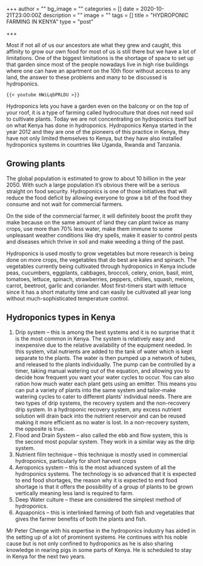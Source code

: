 +++
author = ""
bg_image = ""
categories = []
date = 2020-10-21T23:00:00Z
description = ""
image = ""
tags = []
title = "HYDROPONIC FARMING IN KENYA"
type = "post"

+++

Most if not all of us our ancestors ate what they grew and caught, this affinity to grow our own food for most of us is still there but we have a lot of limitations. One of the biggest limitations is the shortage of space to set up that garden since most of the people nowadays live in high rise buildings where one can have an apartment on the 10th floor without access to any land, the answer to these problems and many to be discussed is hydroponics.

    {{< youtube HWiLqbPRLDU >}}

Hydroponics lets you have a garden even on the balcony or on the top of your roof, it is a type of farming called hydroculture that does not need soil to cultivate plants. Today we are not concentrating on hydroponics itself but on what Kenya has done in hydroponics. Hydroponics Kenya started in the year 2012 and they are one of the pioneers of this practice in Kenya, they have not only limited themselves to Kenya, but they have also installed hydroponics systems in countries like Uganda, Rwanda and Tanzania.

## **Growing plants**

The global population is estimated to grow to about 10 billion in the year 2050. With such a large population it’s obvious there will be a serious straight on food security. Hydroponics is one of those initiatives that will reduce the food deficit by allowing everyone to grow a bit of the food they consume and not wait for commercial farmers.

On the side of the commercial farmer, it will definitely boost the profit they make because on the same amount of land they can plant twice as many crops, use more than 70% less water, make them immune to some unpleasant weather conditions like dry spells, make it easier to control pests and diseases which thrive in soil and make weeding a thing of the past.

Hydroponics is used mostly to grow vegetables but more research is being done on more crops, the vegetables that do best are kales and spinach. The vegetables currently being cultivated through hydroponics in Kenya include peas, cucumbers, eggplants, cabbages, broccoli, celery, onion, basil, mint, tomatoes, lettuce, spinach, strawberries, peppers, chillies, squash, melons, carrot, beetroot, garlic and coriander. Most first-timers start with lettuce since it has a short maturity time and can easily be cultivated all year long without much-sophisticated temperature control.

## **Hydroponics types in Kenya**

1. Drip system – this is among the best systems and it is no surprise that it is the most common in Kenya. The system is relatively easy and inexpensive due to the relative availability of the equipment needed. In this system, vital nutrients are added to the tank of water which is kept separate to the plants. The water is then pumped up a network of tubes, and released to the plants individually. The pump can be controlled by a timer, taking manual watering out of the equation, and allowing you to decide how frequent you want your water cycles to occur. You can also ration how much water each plant gets using an emitter. This means you can put a variety of plants into the same system and tailor-make watering cycles to cater to different plants’ individual needs. There are two types of drip systems, the recovery system and the non-recovery drip system. In a hydroponic recovery system, any excess nutrient solution will drain back into the nutrient reservoir and can be reused making it more efficient as no water is lost. In a non-recovery system, the opposite is true.
2. Flood and Drain System – also called the ebb and flow system, this is the second most popular system. They work in a similar way as the drip system.
3. Nutrient film technique – this technique is mostly used in commercial hydroponics, particularly for short harvest crops
4. Aeroponics system – this is the most advanced system of all the hydroponics systems. The technology is so advanced that it is expected to end food shortages, the reason why it is expected to end food shortage is that it offers the possibility of a group of plants to be grown vertically meaning less land is required to farm.
5. Deep Water culture – these are considered the simplest method of hydroponics.
6. Aquaponics – this is interlinked farming of both fish and vegetables that gives the farmer benefits of both the plants and fish.

Mr Peter Chenge with his expertise in the hydroponics industry has aided in the setting up of a lot of prominent systems. He continues with his noble cause but is not only confined to hydroponics as he is also sharing knowledge in rearing pigs in some parts of Kenya. He is scheduled to stay in Kenya for the next two years.